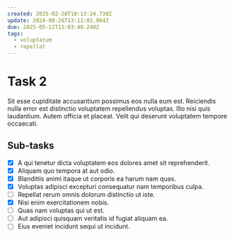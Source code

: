 ```yaml
---
created: 2025-02-28T10:13:24.730Z
update: 2024-08-26T13:11:02.064Z
due: 2025-05-12T11:03:40.240Z
tags:
  - voluptatum
  - repellat
---
```


# Task 2

Sit esse cupiditate accusantium possimus eos nulla eum est. Reiciendis nulla error est distinctio voluptatem repellendus voluptas. Illo nisi quis laudantium. Autem officia et placeat. Velit qui deserunt voluptatem tempore occaecati.

## Sub-tasks

- [x] A qui tenetur dicta voluptatem eos dolores amet sit reprehenderit.
- [x] Aliquam quo tempora at aut odio.
- [x] Blanditiis animi itaque ut corporis ea harum nam quas.
- [x] Voluptas adipisci excepturi consequatur nam temporibus culpa.
- [ ] Repellat rerum omnis dolorum distinctio ut iste.
- [x] Nisi enim exercitationem nobis.
- [ ] Quas nam voluptas qui ut est.
- [ ] Aut adipisci quisquam veritatis id fugiat aliquam ea.
- [ ] Eius eveniet incidunt sequi ut incidunt.
